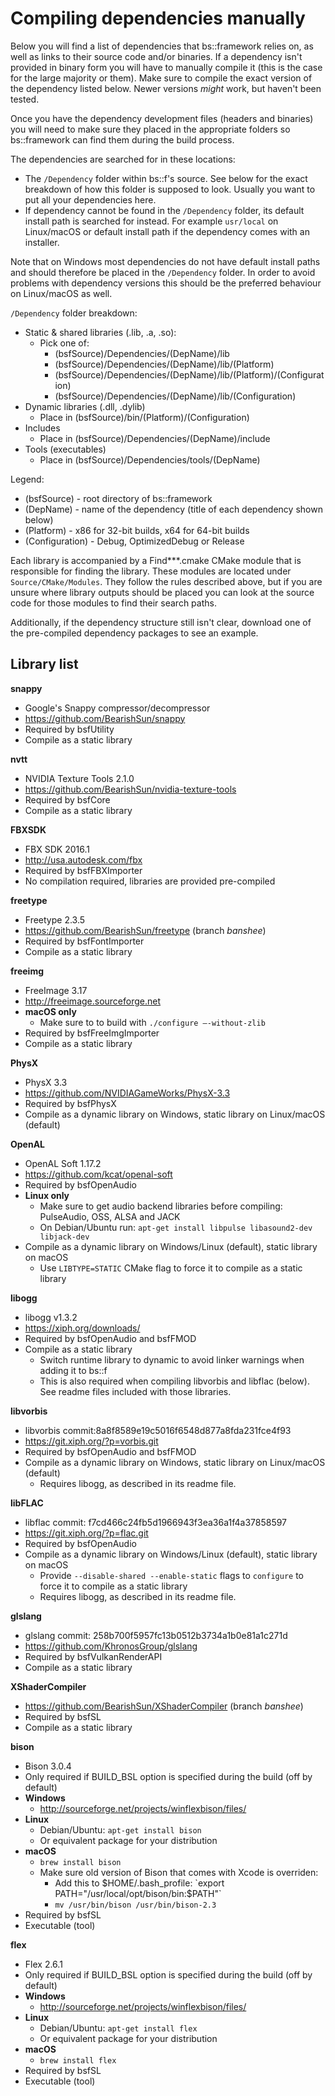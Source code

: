 # Compiling dependencies manually

Below you will find a list of dependencies that bs::framework relies on, as well as links to their source code and/or binaries. If a dependency isn't provided in binary form you will have to manually compile it (this is the case for the large majority or them). Make sure to compile the exact version of the dependency listed below. Newer versions *might* work, but haven't been tested. 

Once you have the dependency development files (headers and binaries) you will need to make sure they placed in the appropriate folders so bs::framework can find them during the build process. 

The dependencies are searched for in these locations:
- The `/Dependency` folder within bs::f's source. See below for the exact breakdown of how this folder is supposed to look. Usually you want to put all your dependencies here.
- If dependency cannot be found in the `/Dependency` folder, its default install path is searched for instead. For example `usr/local` on Linux/macOS or default install path if the dependency comes with an installer. 

Note that on Windows most dependencies do not have default install paths and should therefore be placed in the `/Dependency` folder. In order to avoid problems with dependency versions this should be the preferred behaviour on Linux/macOS as well. 

`/Dependency` folder breakdown:
- Static & shared libraries (.lib, .a, .so): 
  - Pick one of:
    - (bsfSource)/Dependencies/(DepName)/lib
	- (bsfSource)/Dependencies/(DepName)/lib/(Platform)
	- (bsfSource)/Dependencies/(DepName)/lib/(Platform)/(Configuration)
	- (bsfSource)/Dependencies/(DepName)/lib/(Configuration)
- Dynamic libraries (.dll, .dylib)
  - Place in (bsfSource)/bin/(Platform)/(Configuration)
- Includes
  - Place in (bsfSource)/Dependencies/(DepName)/include
- Tools (executables)
  - Place in (bsfSource)/Dependencies/tools/(DepName)  
  
Legend:
- (bsfSource) - root directory of bs::framework
- (DepName) - name of the dependency (title of each dependency shown below)
- (Platform) - x86 for 32-bit builds, x64 for 64-bit builds
- (Configuration) - Debug, OptimizedDebug or Release  
  
Each library is accompanied by a Find***.cmake CMake module that is responsible for finding the library. These modules are located under `Source/CMake/Modules`. They follow the rules described above, but if you are unsure where library outputs should be placed you can look at the source code for those modules to find their search paths.
   
Additionally, if the dependency structure still isn't clear, download one of the pre-compiled dependency packages to see an example.  
      
## Library list 
	  
**snappy**
- Google's Snappy compressor/decompressor
- https://github.com/BearishSun/snappy
- Required by bsfUtility
- Compile as a static library
	  
**nvtt**
- NVIDIA Texture Tools 2.1.0
- https://github.com/BearishSun/nvidia-texture-tools
- Required by bsfCore
- Compile as a static library
 
**FBXSDK**
- FBX SDK 2016.1
- http://usa.autodesk.com/fbx
- Required by bsfFBXImporter
- No compilation required, libraries are provided pre-compiled
 
**freetype**
- Freetype 2.3.5
- https://github.com/BearishSun/freetype (branch *banshee*)
- Required by bsfFontImporter
- Compile as a static library
   
**freeimg**
- FreeImage 3.17
- http://freeimage.sourceforge.net
- **macOS only**
  - Make sure to to build with `./configure —-without-zlib`
- Required by bsfFreeImgImporter
- Compile as a static library
      
**PhysX**
- PhysX 3.3
- https://github.com/NVIDIAGameWorks/PhysX-3.3
- Required by bsfPhysX
- Compile as a dynamic library on Windows, static library on Linux/macOS (default)
	
**OpenAL**
- OpenAL Soft 1.17.2
- https://github.com/kcat/openal-soft
- Required by bsfOpenAudio
- **Linux only**
  - Make sure to get audio backend libraries before compiling: PulseAudio, OSS, ALSA and JACK
  - On Debian/Ubuntu run: `apt-get install libpulse libasound2-dev libjack-dev`
- Compile as a dynamic library on Windows/Linux (default), static library on macOS
  - Use `LIBTYPE=STATIC` CMake flag to force it to compile as a static library
   
**libogg**
- libogg v1.3.2
- https://xiph.org/downloads/
- Required by bsfOpenAudio and bsfFMOD
- Compile as a static library
  - Switch runtime library to dynamic to avoid linker warnings when adding it to bs::f
  - This is also required when compiling libvorbis and libflac (below). See readme files included with those libraries.
  
**libvorbis**
- libvorbis commit:8a8f8589e19c5016f6548d877a8fda231fce4f93
- https://git.xiph.org/?p=vorbis.git
- Required by bsfOpenAudio and bsfFMOD
- Compile as a dynamic library on Windows, static library on Linux/macOS (default)
  - Requires libogg, as described in its readme file.
   
**libFLAC**
- libflac commit: f7cd466c24fb5d1966943f3ea36a1f4a37858597
- https://git.xiph.org/?p=flac.git
- Required by bsfOpenAudio
- Compile as a dynamic library on Windows/Linux (default), static library on macOS
  - Provide `--disable-shared --enable-static` flags to `configure` to force it to compile as a static library
  - Requires libogg, as described in its readme file.
   
**glslang**
- glslang commit: 258b700f5957fc13b0512b3734a1b0e81a1c271d
- https://github.com/KhronosGroup/glslang
- Required by bsfVulkanRenderAPI
- Compile as a static library
   
**XShaderCompiler**
- https://github.com/BearishSun/XShaderCompiler (branch *banshee*)
- Required by bsfSL
- Compile as a static library
   
**bison**
- Bison 3.0.4
- Only required if BUILD_BSL option is specified during the build (off by default)
- **Windows**
  - http://sourceforge.net/projects/winflexbison/files/
- **Linux**
  - Debian/Ubuntu: `apt-get install bison`
  - Or equivalent package for your distribution
- **macOS**
  - `brew install bison`
  - Make sure old version of Bison that comes with Xcode is overriden:
    - Add this to $HOME/.bash_profile: `export PATH="/usr/local/opt/bison/bin:$PATH"`
    - `mv /usr/bin/bison /usr/bin/bison-2.3`
- Required by bsfSL
- Executable (tool)
 
**flex**
- Flex 2.6.1
- Only required if BUILD_BSL option is specified during the build (off by default)
- **Windows**
  - http://sourceforge.net/projects/winflexbison/files/
- **Linux**
  - Debian/Ubuntu: `apt-get install flex`
  - Or equivalent package for your distribution
- **macOS**
  - `brew install flex`
- Required by bsfSL
- Executable (tool)
